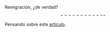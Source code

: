 Remigración, ¿de verdad?
$$------------$$

Pensando sobre este [artículo](https://ctxt.es/es/20250501/Politica/49317/Diego-Delgado-remigracion-Vox-extrema-derecha-islamofobia-racismo-neonazi-Buxade-Garriga.htm).

